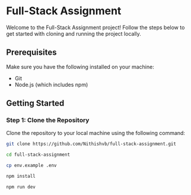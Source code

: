 # Full-Stack Assignment

Welcome to the Full-Stack Assignment project! Follow the steps below to get started with cloning and running the project locally.

## Prerequisites

Make sure you have the following installed on your machine:

- Git
- Node.js (which includes npm)

## Getting Started

### Step 1: Clone the Repository

Clone the repository to your local machine using the following command:

```bash
git clone https://github.com/Nithishvb/full-stack-assignment.git

cd full-stack-assignment

cp env.example .env

npm install

npm run dev